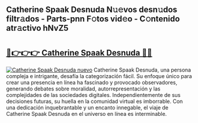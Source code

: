 ## Catherine Spaak Desnuda N𝚞𝚎vos desn𝚞dos filtr𝚊dos - Parts-pnn F𝚘tos vid𝚎o - C𝚘ntenido atr𝚊ctivo hNvZ5

# <h2><a href="http://mb9wmyi.tromn.icu/?c=Catherine+Spaak+Desnuda">🔗👉👉👉 Catherine Spaak Desnuda 🔗🔗</a></h2>

[![Catherine Spaak Desnuda nuevo](https://i.imgur.com/pEAQMta.gif)](http://mb9wmyi.tromn.icu/?c=Catherine+Spaak+Desnuda)
Catherine Spaak Desnuda, una persona compleja e intrigante, desafía la categorización fácil. Su enfoque único para crear una presencia en línea ha fascinado y provocado observadores, generando debates sobre moralidad, autorrepresentación y las complejidades de las sociedades digitales. Independientemente de sus decisiones futuras, su huella en la comunidad virtual es imborrable. Con una dedicación inquebrantable y un encanto innegable, el viaje de Catherine Spaak Desnuda en el universo en línea es interminable.
